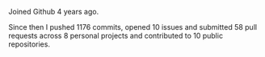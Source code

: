 Joined Github 4 years ago.

Since then I pushed 1176 commits, opened 10 issues and submitted 58 pull requests across 8 personal projects and contributed to 10 public repositories.
